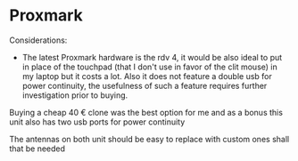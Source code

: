 # Proxmark

Considerations:

- The latest Proxmark hardware is the rdv 4, it would be also ideal to put in place of the touchpad (that I don't use in favor of the clit mouse) in my laptop but it costs a lot. Also it does not feature a double usb for power continuity, the usefulness of such a feature requires further investigation prior to buying.

Buying a cheap 40 € clone was the best option for me and as a bonus this unit also has two usb ports for power continuity

The antennas on both unit should be easy to replace with custom ones shall that be needed

